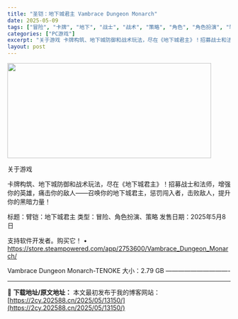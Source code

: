 ```yaml
---
title: "圣铠：地下城君主 Vambrace Dungeon Monarch"
date: 2025-05-09
tags: ["冒险", "卡牌", "地下", "战士", "战术", "策略", "角色", "角色扮演", "软件", "黑暗"]
categories: ["PC游戏"]
excerpt: "关于游戏 卡牌构筑、地下城防御和战术玩法，尽在《地下城君主》！招募战士和法师，增强你的英雄，痛击你的敌人——召唤你的地下城君主，惩罚闯入者，击败敌人，提升你的黑暗力量！ 标题：臂铠：地下城君主 类型：冒险、角色扮演、策略 发售日期：2025年5月8日 支持软件开发者。购买它！ • https://s&hellip;"
layout: post
---
```


<img src="https://2cy.202588.cn/wp-content/uploads/2025/05/2025050905342695.webp" alt="" width="460" height="215" class="aligncenter size-full wp-image-13141" />

关于游戏

卡牌构筑、地下城防御和战术玩法，尽在《地下城君主》！招募战士和法师，增强你的英雄，痛击你的敌人——召唤你的地下城君主，惩罚闯入者，击败敌人，提升你的黑暗力量！

标题：臂铠：地下城君主
类型：冒险、角色扮演、策略
发售日期：2025年5月8日

支持软件开发者。购买它！
• https://store.steampowered.com/app/2753600/Vambrace_Dungeon_Monarch/

Vambrace Dungeon Monarch-TENOKE
大小：2.79 GB
——————————- 

---
📖 **下载地址/原文地址：** 本文最初发布于我的博客网站：[https://2cy.202588.cn/2025/05/13150/](https://2cy.202588.cn/2025/05/13150/)
